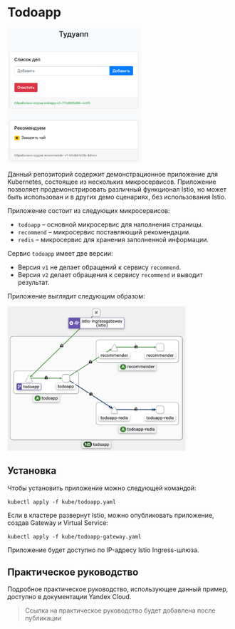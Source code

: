 # Todoapp

<img
  src="img/app.png"
  alt="Todoapp"
  title="Todoapp"
  style="display: inline-block; margin: 0 auto; max-width: 300px">

Данный репозиторий содержит демонстрационное приложение для Kubernetes, состоящее из нескольких микросервисов.
Приложение позволяет продемонстрировать различный функционал Istio, но может быть использован и в других демо сценариях, без использования Istio.

Приложение состоит из следующих микросервисов:
- `todoapp` – основной микросервис для наполнения страницы.
- `recommend` – микросервис поставляющий рекомендации.
- `redis` – микросервис для хранения заполненной информации.

Сервис `todoapp` имеет две версии:
- Версия `v1` не делает обращений к сервису `recommend`.
- Версия `v2` делает обращения к сервису `recommend` и выводит результат.

Приложение выглядит следующим образом:

<img
  src="img/diagram.png"
  alt="Todoapp Diagram"
  title="Todoapp Diagram"
  style="display: inline-block; margin: 0 auto; max-width: 400px">

## Установка

Чтобы установить приложение можно следующей командой:
```
kubectl apply -f kube/todoapp.yaml
```
 
 Если в кластере развернут Istio, можно опубликовать приложение, создав Gateway и Virtual Service:
 ```
 kubectl apply -f kube/todoapp-gateway.yaml
 ```

 Приложение будет доступно по IP-адресу Istio Ingress-шлюза.

 ## Практическое руководство

 Подробное практическое руководство, использующее данный пример, доступно в документации Yandex Cloud.

> Ссылка на практическое руководство будет добавлена после публикации
